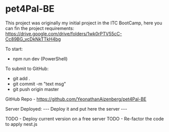 # pet4Pal-BE

This project was originally my initial project in the ITC BootCamp, here you can fin the project requirements:
https://drive.google.com/drive/folders/1wk0rPTV55cC-Cc89BG_vcDkNkTTkH4bg

To start:
 - npm run dev (PowerShell)

To submit to GitHub:
 - git add .
 - git commit -m "text msg"
 - git push origin master

 GitHub Repo - https://github.com/YeonathanAizenberg/pet4Pal-BE

 Server Deployed: --- Deploy it and put here the server ---

 TODO - Deploy current version on a free server
 TODO - Re-factor the code to apply nest.js